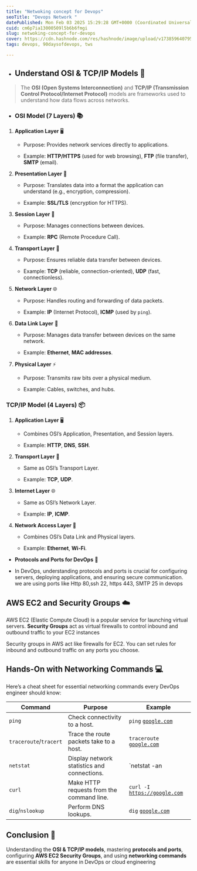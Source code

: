 ```yaml
---
title: "Netwoking concept for Devops"
seoTitle: "Devops Network "
datePublished: Mon Feb 03 2025 15:29:28 GMT+0000 (Coordinated Universal Time)
cuid: cm6p7ia13000509l5b6b6fmgi
slug: netwoking-concept-for-devops
cover: https://cdn.hashnode.com/res/hashnode/image/upload/v1738596407959/b103d5df-958b-40db-8c5d-2a9dccf0c256.jpeg
tags: devops, 90daysofdevops, tws

---
```


* ## **Understand OSI & TCP/IP Models** 🧩
    

> The **OSI (Open Systems Interconnection)** and **TCP/IP (Transmission Control Protocol/Internet Protocol)** models are frameworks used to understand how data flows across networks.

* ### **OSI Model (7 Layers)** 📚
    

1. **Application Layer** 🖥️
    
    * Purpose: Provides network services directly to applications.
        
    * Example: **HTTP/HTTPS** (used for web browsing), **FTP** (file transfer), **SMTP** (email).
        
2. **Presentation Layer** 🎨
    
    * Purpose: Translates data into a format the application can understand (e.g., encryption, compression).
        
    * Example: **SSL/TLS** (encryption for HTTPS).
        
3. **Session Layer** 🤝
    
    * Purpose: Manages connections between devices.
        
    * Example: **RPC** (Remote Procedure Call).
        
4. **Transport Layer** 🚚
    
    * Purpose: Ensures reliable data transfer between devices.
        
    * Example: **TCP** (reliable, connection-oriented), **UDP** (fast, connectionless).
        
5. **Network Layer** 🌐
    
    * Purpose: Handles routing and forwarding of data packets.
        
    * Example: **IP** (Internet Protocol), **ICMP** (used by `ping`).
        
6. **Data Link Layer** 🔗
    
    * Purpose: Manages data transfer between devices on the same network.
        
    * Example: **Ethernet**, **MAC addresses**.
        
7. **Physical Layer** ⚡
    
    * Purpose: Transmits raw bits over a physical medium.
        
    * Example: Cables, switches, and hubs.
        

### **TCP/IP Model (4 Layers)** 📦

1. **Application Layer** 🖥️
    
    * Combines OSI’s Application, Presentation, and Session layers.
        
    * Example: **HTTP**, **DNS**, **SSH**.
        
2. **Transport Layer** 🚚
    
    * Same as OSI’s Transport Layer.
        
    * Example: **TCP**, **UDP**.
        
3. **Internet Layer** 🌐
    
    * Same as OSI’s Network Layer.
        
    * Example: **IP**, **ICMP**.
        
4. **Network Access Layer** 🔗
    
    * Combines OSI’s Data Link and Physical layers.
        
    * Example: **Ethernet**, **Wi-Fi**.
        

* **Protocols and Ports for DevOps** 🔐
    
* In DevOps, understanding protocols and ports is crucial for configuring servers, deploying applications, and ensuring secure communication. we are using ports like Http 80,ssh 22, https 443, SMTP 25 in devops
    

## **AWS EC2 and Security Groups** ☁️

AWS EC2 (Elastic Compute Cloud) is a popular service for launching virtual servers. **Security Groups** act as virtual firewalls to control inbound and outbound traffic to your EC2 instances

Security groups in AWS act like firewalls for EC2. You can set rules for inbound and outbound traffic on any ports you choose.

## **Hands-On with Networking Commands** 💻

Here’s a cheat sheet for essential networking commands every DevOps engineer should know:

| **Command** | **Purpose** | **Example** |
| --- | --- | --- |
| `ping` | Check connectivity to a host. | `ping` [`google.com`](http://google.com) |
| `traceroute`/`tracert` | Trace the route packets take to a host. | `traceroute` [`google.com`](http://google.com) |
| `netstat` | Display network statistics and connections. | `netstat -an | grep LISTEN` |
| `curl` | Make HTTP requests from the command line. | `curl -I` [`https://google.com`](https://google.com) |
| `dig`/`nslookup` | Perform DNS lookups. | `dig` [`google.com`](http://google.com) |

## **Conclusion** 🎯

Understanding the **OSI & TCP/IP models**, mastering **protocols and ports**, configuring **AWS EC2 Security Groups**, and using **networking commands** are essential skills for anyone in DevOps or cloud engineering